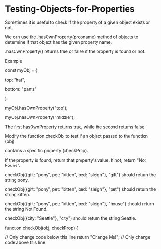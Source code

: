 # Testing-Objects-for-Properties

Sometimes it is useful to check if the property of a given object exists or not. 

We can use the .hasOwnProperty(propname) method of objects to determine if that object has the given property name. 
 
.hasOwnProperty() returns true or false if the property is found or not.

Example

const myObj = {

  top: "hat",
  
  bottom: "pants"
  
  }
  
myObj.hasOwnProperty("top");

myObj.hasOwnProperty("middle");

The first hasOwnProperty returns true, while the second returns false.

Modify the function checkObj to test if an object passed to the function (obj) 

contains a specific property (checkProp). 

If the property is found, return that property's value. If not, return "Not Found".

checkObj({gift: "pony", pet: "kitten", bed: "sleigh"}, "gift") should return the string pony.

checkObj({gift: "pony", pet: "kitten", bed: "sleigh"}, "pet") should return the string kitten.

checkObj({gift: "pony", pet: "kitten", bed: "sleigh"}, "house") should return the string Not Found.

checkObj({city: "Seattle"}, "city") should return the string Seattle.

function checkObj(obj, checkProp) {

  // Only change code below this line
   return "Change Me!";
// Only change code above this line
